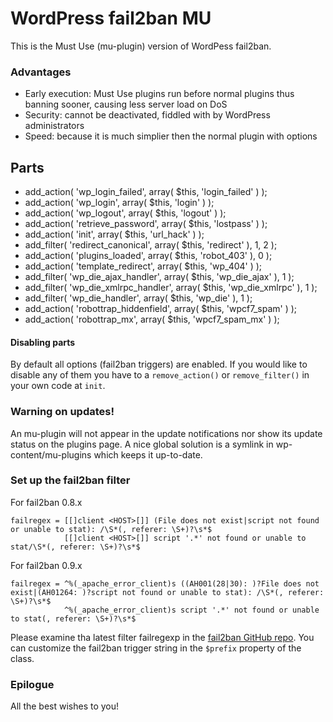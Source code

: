 # WordPress fail2ban MU

This is the Must Use (mu-plugin) version of WordPess fail2ban.

### Advantages

- Early execution: Must Use plugins run before normal plugins thus banning sooner, causing less server load on DoS
- Security: cannot be deactivated, fiddled with by WordPress administrators
- Speed: because it is much simplier then the normal plugin with options

## Parts

- add_action( 'wp_login_failed', array( $this, 'login_failed' ) );
- add_action( 'wp_login', array( $this, 'login' ) );
- add_action( 'wp_logout', array( $this, 'logout' ) );
- add_action( 'retrieve_password', array( $this, 'lostpass' ) );
- add_action( 'init', array( $this, 'url_hack' ) );
- add_filter( 'redirect_canonical', array( $this, 'redirect' ), 1, 2 );
- add_action( 'plugins_loaded', array( $this, 'robot_403' ), 0 );
- add_action( 'template_redirect', array( $this, 'wp_404' ) );
- add_filter( 'wp_die_ajax_handler', array( $this, 'wp_die_ajax' ), 1 );
- add_filter( 'wp_die_xmlrpc_handler', array( $this, 'wp_die_xmlrpc' ), 1 );
- add_filter( 'wp_die_handler', array( $this, 'wp_die' ), 1 );
- add_action( 'robottrap_hiddenfield', array( $this, 'wpcf7_spam' ) );
- add_action( 'robottrap_mx', array( $this, 'wpcf7_spam_mx' ) );

#### Disabling parts

By default all options (fail2ban triggers) are enabled. If you would like to disable any of them
you have to a `remove_action()` or `remove_filter()` in your own code at `init`.

### Warning on updates!

An mu-plugin will not appear in the update notifications nor show its update status on the plugins page.
A nice global solution is a symlink in wp-content/mu-plugins which keeps it up-to-date.

### Set up the fail2ban filter

For fail2ban 0.8.x

```
failregex = [[]client <HOST>[]] (File does not exist|script not found or unable to stat): /\S*(, referer: \S+)?\s*$
            [[]client <HOST>[]] script '.*' not found or unable to stat/\S*(, referer: \S+)?\s*$
```

For fail2ban 0.9.x

```
failregex = ^%(_apache_error_client)s ((AH001(28|30): )?File does not exist|(AH01264: )?script not found or unable to stat): /\S*(, referer: \S+)?\s*$
            ^%(_apache_error_client)s script '.*' not found or unable to stat(, referer: \S+)?\s*$

```

Please examine tha latest filter failregexp in the
[fail2ban GitHub repo](https://github.com/fail2ban/fail2ban/blob/master/config/filter.d).
You can customize the fail2ban trigger string in the `$prefix` property of the class.

### Epilogue

All the best wishes to you!
